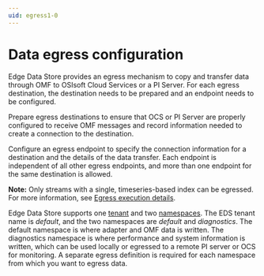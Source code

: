```yaml
---
uid: egress1-0
---
```


# Data egress configuration

Edge Data Store provides an egress mechanism to copy and transfer data through OMF to OSIsoft Cloud Services or a PI Server. For each egress destination, the destination needs to be prepared and an endpoint needs to be configured.

Prepare egress destinations to ensure that OCS or PI Server are properly configured to receive OMF messages and record information needed to create a connection to the destination.

Configure an egress endpoint to specify the connection information for a destination and the details of the data transfer. Each endpoint is independent of all other egress endpoints, and more than one endpoint for the same destination is allowed.

**Note:** Only streams with a single, timeseries-based index can be egressed. For more information, see [Egress execution details](xref:EgressExecutionDetails1-0).

Edge Data Store supports one [tenant](https://ocs-docs.osisoft.com/Documentation/Management/Account_Tenant.html) and two [namespaces](https://ocs-docs.osisoft.com/Documentation/Management/Account_Namespace_1.html). The EDS tenant name is _default_, and the two namespaces are _default_ and _diagnostics_. The default namespace is where adapter and OMF data is written. The diagnostics namespace is where performance and system information is written, which can be used locally or egressed to a remote PI server or OCS for monitoring. A separate egress definition is required for each namespace from which you want to egress data.

